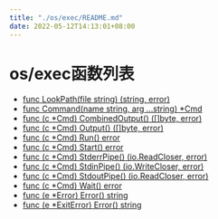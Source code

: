 ```yaml
---
title: "./os/exec/README.md"
date: 2022-05-12T14:13:01+08:00
---
```

# os/exec函数列表

- [func LookPath(file string) (string, error)](LookPath.md)
- [func Command(name string, arg ...string) *Cmd](Command.md)
- [func (c *Cmd) CombinedOutput() ([]byte, error)](CombinedOutput.md)
- [func (c *Cmd) Output() ([]byte, error)](Output.md)
- [func (c *Cmd) Run() error](Run.md)
- [func (c *Cmd) Start() error](Start.md)
- [func (c *Cmd) StderrPipe() (io.ReadCloser, error)](StderrPipe.md)
- [func (c *Cmd) StdinPipe() (io.WriteCloser, error)](StdinPipe.md)
- [func (c *Cmd) StdoutPipe() (io.ReadCloser, error)](StdoutPipe.md)
- [func (c *Cmd) Wait() error](Wait.md)
- [func (e *Error) Error() string](Error.md)
- [func (e *ExitError) Error() string](ExitError.md)
